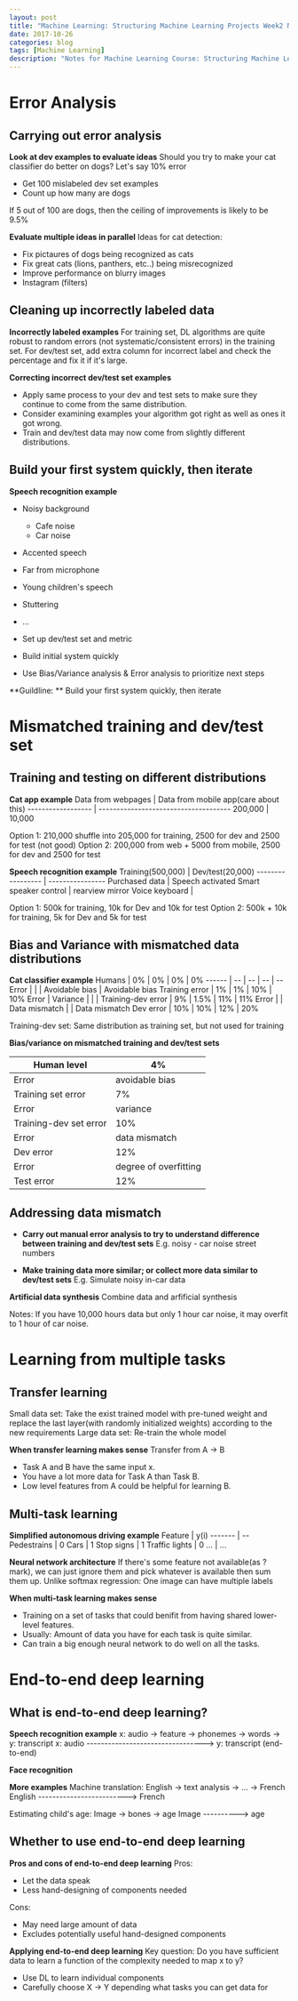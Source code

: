 ```yaml
---
layout: post
title: "Machine Learning: Structuring Machine Learning Projects Week2 Notes"
date: 2017-10-26
categories: blog
tags: [Machine Learning]
description: "Notes for Machine Learning Course: Structuring Machine Learning Projects"
---
```


# **Error Analysis**
## **Carrying out error analysis**
**Look at dev examples to evaluate ideas**
Should you try to make your cat classifier do better on dogs?
Let's say 10% error
- Get 100 mislabeled dev set examples
- Count up how many are dogs

If 5 out of 100 are dogs, then the ceiling of improvements is likely to be 9.5%

**Evaluate multiple ideas in parallel**
Ideas for cat detection:
- Fix pictaures of dogs being recognized as cats
- Fix great cats (lions, panthers, etc..) being misrecognized
- Improve performance on blurry images
- Instagram (filters)

## **Cleaning up incorrectly labeled data**
**Incorrectly labeled examples**
For training set, DL algorithms are quite robust to random errors (not systematic/consistent errors) in the training set.
For dev/test set, add extra column for incorrect label and check the percentage and fix it if it's large.

**Correcting incorrect dev/test set examples**
- Apply same process to your dev and test sets to make sure they continue to come from the same distribution.
- Consider examining examples your algorithm got right as well as ones it got wrong.
- Train and dev/test data may now come from slightly different distributions.

## **Build your first system quickly, then iterate**
**Speech recognition example**
- Noisy background
  - Cafe noise
  - Car noise
- Accented speech
- Far from microphone
- Young children's speech
- Stuttering
- ...

- Set up dev/test set and metric
- Build initial system quickly
- Use Bias/Variance analysis & Error analysis to prioritize next steps

**Guildline: **
Build your first system quickly, then iterate

# **Mismatched training and dev/test set**
## **Training and testing on different distributions**
**Cat app example**
Data from webpages | Data from mobile app(care about this)
------------------ | -------------------------------------
200,000            | 10,000

Option 1: 210,000 shuffle into 205,000 for training, 2500 for dev and 2500 for test (not good)
Option 2: 200,000 from web + 5000 from mobile, 2500 for dev and 2500 for test

**Speech recognition example**
Training(500,000) | Dev/test(20,000)
----------------- | ----------------
Purchased data | Speech activated
Smart speaker control | rearview mirror
Voice keyboard | 

Option 1: 500k for training, 10k for Dev and 10k for test
Option 2: 500k + 10k for training, 5k for Dev and 5k for test

## **Bias and Variance with mismatched data distributions**
**Cat classifier example**
Humans | 0% | 0% | 0% | 0%
------ | -- | -- | -- | --
Error | | | Avoidable bias | Avoidable bias
Training error | 1% | 1% | 10% | 10%
Error | Variance | | |
Training-dev error | 9% | 1.5% | 11% | 11%
Error | | Data mismatch | | Data mismatch
Dev error | 10% | 10% | 12% | 20%

Training-dev set: Same distribution as training set, but not used for training

**Bias/variance on mismatched training and dev/test sets**

Human level | 4%
----------- | --
Error | avoidable bias
Training set error | 7%
Error | variance
Training-dev set error | 10%
Error | data mismatch
Dev error | 12%
Error | degree of overfitting
Test error | 12%

## **Addressing data mismatch**
- **Carry out manual error analysis to try to understand difference between training and dev/test sets**
  E.g. noisy - car noise
      street numbers

- **Make training data more similar; or collect more data similar to dev/test sets**
  E.g. Simulate noisy in-car data

**Artificial data synthesis**
Combine data and arfificial synthesis

Notes: If you have 10,000 hours data but only 1 hour car noise, it may overfit to 1 hour of car noise.

# **Learning from multiple tasks**
## **Transfer learning**
Small data set: Take the exist trained model with pre-tuned weight and replace the last layer(with randomly initialized weights) according to the new requirements
Large data set: Re-train the whole model

**When transfer learning makes sense**
Transfer from A -> B
- Task A and B have the same input x.
- You have a lot more data for Task A than Task B.
- Low level features from A could be helpful for learning B.

## **Multi-task learning**
**Simplified autonomous driving example**
Feature | y(i)
------- | --
Pedestrains | 0
Cars | 1
Stop signs | 1
Traffic lights | 0
... | ...

**Neural network architecture**
If there's some feature not available(as ? mark), we can just ignore them and pick whatever is available then sum them up.
Unlike softmax regression:
One image can have multiple labels

**When multi-task learning makes sense**
- Training on a set of tasks that could benifit from having shared lower-level features.
- Usually: Amount of data you have for each task is quite similar.
- Can train a big enough neural network to do well on all the tasks.

# **End-to-end deep learning**
## **What is end-to-end deep learning?**
**Speech recognition example**
x: audio -> feature -> phonemes -> words -> y: transcript
x: audio ---------------------------------> y: transcript (end-to-end)

**Face recognition**

**More examples**
Machine translation:
English -> text analysis -> ... -> French
English -------------------------> French

Estimating child's age:
Image -> bones -> age
Image ----------> age

## **Whether to use end-to-end deep learning**
**Pros and cons of end-to-end deep learning**
Pros:
- Let the data speak
- Less hand-designing of components needed

Cons:
- May need large amount of data
- Excludes potentially useful hand-designed components

**Applying end-to-end deep learning**
Key question: Do you have sufficient data to learn a function of the complexity needed to map x to y?
- Use DL to learn individual components
- Carefully choose X -> Y depending what tasks you can get data for
